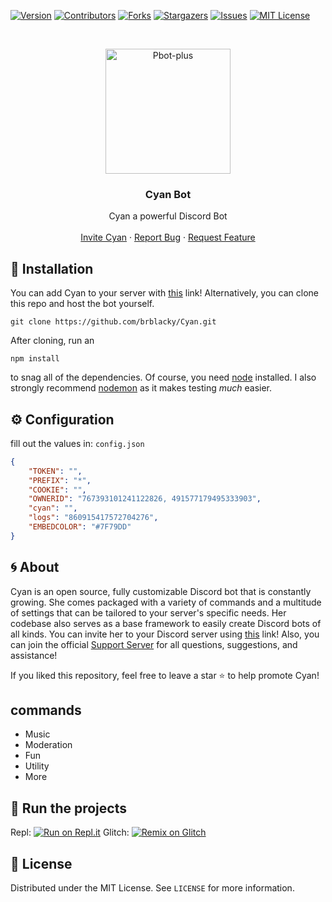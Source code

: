 [![Version][version-shield]](version-url)
[![Contributors][contributors-shield]][contributors-url]
[![Forks][forks-shield]][forks-url]
[![Stargazers][stars-shield]][stars-url]
[![Issues][issues-shield]][issues-url]
[![MIT License][license-shield]][license-url]

<!-- PROJECT LOGO -->
<br />
<p align="center">
  <a href="https://github.com/brblacky/Cyan">
    <img src="https://cdn.discordapp.com/attachments/841728122633715743/862788474653114388/20210708_174240.png" alt="Pbot-plus" width="200" height="200">
  </a>

  <h3 align="center">Cyan Bot</h3>

  <p align="center">
    Cyan a powerful Discord Bot
    <br />
    <br />
    <a href="https://discord.com/api/oauth2/authorize?client_id=841716414053351486&permissions=8&scope=bot">Invite Cyan</a>
    ·
    <a href="https://github.com/brblacky/Cyan/issues">Report Bug</a>
    ·
    <a href="https://github.com/brblacky/Cyan/issues">Request Feature</a>
  </p>
</p>

<!-- INSTALL -->
## 🚀 Installation
 You can add Cyan to your server with [this](https://discord.com/api/oauth2/authorize?client_id=841716414053351486&permissions=8&scope=bot) link! Alternatively, you can clone this repo and host the bot yourself.
```
git clone https://github.com/brblacky/Cyan.git
```
After cloning, run an
```
npm install
```
to snag all of the dependencies. Of course, you need [node](https://nodejs.org/en/) installed. I also strongly recommend [nodemon](https://www.npmjs.com/package/nodemon) as it makes testing *much* easier.
<!-- CONFIGURATION -->

## ⚙️ Configuration

fill out the values in: `config.json` 
```json
{
    "TOKEN": "", 
    "PREFIX": "*",
    "COOKIE": "",
    "OWNERID": "767393101241122826, 491577179495333903",
    "cyan": "", 
    "logs": "860915417572704276",
    "EMBEDCOLOR": "#7F79DD"
}
```

<!-- ABOUT THE PROJECT -->

## 🌀 About
Cyan is an open source, fully customizable Discord bot that is constantly growing. She comes packaged with a variety of commands and a multitude of settings that can be tailored to your server's specific needs. Her codebase also serves as a base framework to easily create Discord bots of all kinds. You can invite her to your Discord server using [this](https://discord.com/api/oauth2/authorize?client_id=841716414053351486&permissions=8&scope=bot) link! Also, you can join the official [Support Server](https://discord.gg/) for all questions, suggestions, and assistance!

If you liked this repository, feel free to leave a star ⭐ to help promote Cyan!

## commands

* Music
* Moderation
* Fun
* Utility
* More

## 💨 Run the projects
Repl: [![Run on Repl.it](https://repl.it/badge/github/brblacky/Cyan)](https://repl.it/github/brblacky/Cyan)
Glitch: [![Remix on Glitch](https://cdn.glitch.com/2703baf2-b643-4da7-ab91-7ee2a2d00b5b%2Fremix-button.svg)](https://glitch.com/edit/#!/import/github/brblacky/Cyan)

<!-- LICENSE -->

## 🔐 License

Distributed under the MIT License. See `LICENSE` for more information.

[version-shield]: https://img.shields.io/github/package-json/v/brblacky/Cyan?style=for-the-badge
[version-url]: https://github.com/brblacky/Cyan
[contributors-shield]: https://img.shields.io/github/contributors/brblacky/Cyan.svg?style=for-the-badge
[contributors-url]: https://github.com/brblacky/Cyan/graphs/contributors
[forks-shield]: https://img.shields.io/github/forks/brblacky/Cyan.svg?style=for-the-badge
[forks-url]: https://github.com/brblacky/Cyan/network/members
[stars-shield]: https://img.shields.io/github/stars/brblacky/Cyan.svg?style=for-the-badge
[stars-url]: https://github.com/brblacky/Cyan/stargazers
[issues-shield]: https://img.shields.io/github/issues/brblacky/Cyan.svg?style=for-the-badge
[issues-url]: https://github.com/brblacky/Cyan/issues
[license-shield]: https://img.shields.io/github/license/brblacky/Cyan.svg?style=for-the-badge
[license-url]: https://github.com/brblacky/Cyan/blob/master/LICENSE
